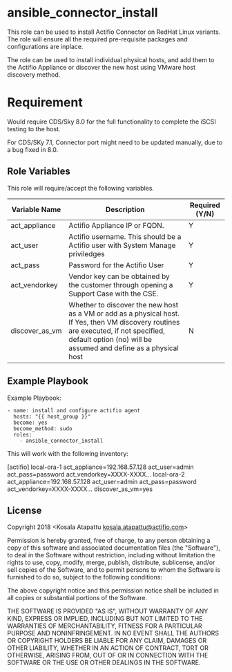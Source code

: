 ansible_connector_install
=========

This role can be used to install Actifio Connector on RedHat Linux variants. The role will ensure all the required pre-requisite packages and configurations are inplace. 

The role can be used to install individual physical hosts, and add them to the Actifio Appliance or discover the new host using VMware host discovery method.  

Requirement
===========

Would require CDS/Sky 8.0 for the full functionality to complete the iSCSI testing to the host.

For CDS/SKy 7.1, Connector port might need to be updated manually, due to a bug fixed in 8.0. 


Role Variables
--------------

This role will require/accept the following variables.

| Variable Name  | Description | Required (Y/N) |
|----------------|---|---|
| act_appliance  | Actifio Appliance IP or FQDN. | Y               |
| act_user       | Actifio username. This should be a Actifio user with System Manage priviledges | Y
| act_pass       | Password for the Actifio User | Y
| act_vendorkey  | Vendor key can be obtained by the customer through opening a Support Case with the CSE. | Y
| discover_as_vm | Whether to discover the new host as a VM or add as a physical host. If Yes, then VM discovery routines are executed, if not specified, default option (no) will be assumed and define as a physical host | N


Example Playbook
----------------

Example Playbook:

```
- name: install and configure actifio agent
  hosts: "{{ host_group }}"
  become: yes
  become_method: sudo
  roles:
    - ansible_connector_install
```

This will work with the following inventory:

[actifio]
local-ora-1 act_appliance=192.168.57.128 act_user=admin act_pass=password act_vendorkey=XXXX-XXXX...
local-ora-2 act_appliance=192.168.57.128 act_user=admin act_pass=password act_vendorkey=XXXX-XXXX... discover_as_vm=yes


License
-------

Copyright 2018 <Kosala Atapattu kosala.atapattu@actifio.com>

Permission is hereby granted, free of charge, to any person obtaining a copy of this software and associated documentation files (the "Software"), to deal in the Software without restriction, including without limitation the rights to use, copy, modify, merge, publish, distribute, sublicense, and/or sell copies of the Software, and to permit persons to whom the Software is furnished to do so, subject to the following conditions:

The above copyright notice and this permission notice shall be included in all copies or substantial portions of the Software.

THE SOFTWARE IS PROVIDED "AS IS", WITHOUT WARRANTY OF ANY KIND, EXPRESS OR IMPLIED, INCLUDING BUT NOT LIMITED TO THE WARRANTIES OF MERCHANTABILITY, FITNESS FOR A PARTICULAR PURPOSE AND NONINFRINGEMENT. IN NO EVENT SHALL THE AUTHORS OR COPYRIGHT HOLDERS BE LIABLE FOR ANY CLAIM, DAMAGES OR OTHER LIABILITY, WHETHER IN AN ACTION OF CONTRACT, TORT OR OTHERWISE, ARISING FROM, OUT OF OR IN CONNECTION WITH THE SOFTWARE OR THE USE OR OTHER DEALINGS IN THE SOFTWARE.
